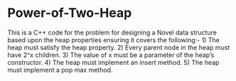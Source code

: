 # Power-of-Two-Heap
 This is a C++ code for the problem for designing a Novel data structure based upon the heap properties ensuring it covers the following:- 1) The heap must satisfy the heap property. 2) Every parent node in the heap must have 2^x children. 3) The value of x must be a parameter of the heap’s constructor. 4) The heap must implement an insert method. 5) The heap must implement a pop max method. 

